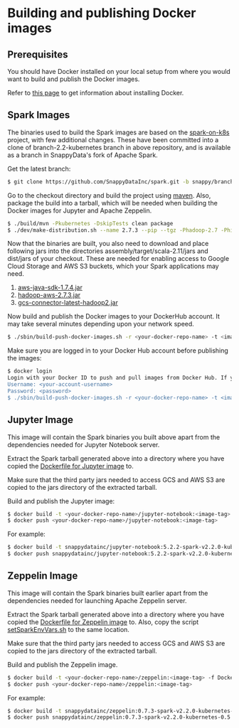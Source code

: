 
# Building and publishing Docker images

## Prerequisites

You should have Docker installed on your local setup from where you would want to build and publish the Docker images.

Refer to [this page](https://docs.docker.com/install) to get information about installing Docker.

## Spark Images

The binaries used to build the Spark images are based on the [spark-on-k8s](https://github.com/apache-spark-on-k8s/spark) project, with few additional changes.
These have been committed into a clone of branch-2.2-kubernetes branch in above repository, and is available as a branch in SnappyData's fork of Apache Spark.

Get the latest branch:

```bash
$ git clone https://github.com/SnappyDataInc/spark.git -b snappy/branch-2.2-kubernetes
```

Go to the checkout directory and build the project using [maven](https://maven.apache.org/install.html).
Also, package the build into a tarball, which will be needed when building the Docker images for Jupyter and Apache Zeppelin.

```bash
$ ./build/mvn -Pkubernetes -DskipTests clean package
$ ./dev/make-distribution.sh --name 2.7.3 --pip --tgz -Phadoop-2.7 -Phive -Phive-thriftserver -Pkubernetes
```

Now that the binaries are built, you also need to download and place following jars into the directories
assembly/target/scala-2.11/jars and dist/jars of your checkout.
These are needed for enabling access to Google Cloud Storage and AWS S3 buckets, which your Spark applications may need.

1. [aws-java-sdk-1.7.4.jar](http://central.maven.org/maven2/com/amazonaws/aws-java-sdk/1.7.4/aws-java-sdk-1.7.4.jar)
2. [hadoop-aws-2.7.3.jar](http://central.maven.org/maven2/org/apache/hadoop/hadoop-aws/2.7.3/hadoop-aws-2.7.3.jar)
3. [gcs-connector-latest-hadoop2.jar](https://storage.googleapis.com/hadoop-lib/gcs/gcs-connector-latest-hadoop2.jar)

Now build and publish the Docker images to your DockerHub account. It may take several minutes depending upon your network speed.

```bash
$ ./sbin/build-push-docker-images.sh -r <your-docker-repo-name> -t <image-tag> build
```

Make sure you are logged in to your Docker Hub account before publishing the images:

```bash
$ docker login
Login with your Docker ID to push and pull images from Docker Hub. If you don't have a Docker ID, head over to https://hub.docker.com to create one.
Username: <your-account-username>
Password: <password>
$ ./sbin/build-push-docker-images.sh -r <your-docker-repo-name> -t <image-tag> push
```

## Jupyter Image

This image will contain the Spark binaries you built above apart from the dependencies needed for Jupyter Notebook server.

Extract the Spark tarball generated above into a directory where you have copied the [Dockerfile for Jupyter image](../dockerfiles/jupyter/Dockerfile) to.

Make sure that the third party jars needed to access GCS and AWS S3 are copied to the jars directory of the extracted tarball.

Build and publish the Jupyter image:

```bash
$ docker build -t <your-docker-repo-name>/jupyter-notebook:<image-tag> -f Dockerfile .
$ docker push <your-docker-repo-name>/jupyter-notebook:<image-tag>
```

For example:
```bash
$ docker build -t snappydatainc/jupyter-notebook:5.2.2-spark-v2.2.0-kubernetes-0.5.1 -f Dockerfile .
$ docker push snappydatainc/jupyter-notebook:5.2.2-spark-v2.2.0-kubernetes-0.5.1
```

## Zeppelin Image

This image will contain the Spark binaries built earlier apart from the dependencies needed for launching Apache Zeppelin server.

Extract the Spark tarball generated above into a directory where you have copied the [Dockerfile for Zeppelin image](../dockerfiles/zeppelin/Dockerfile) to.
Also, copy the script [setSparkEnvVars.sh](../dockerfiles/zeppelin/setSparkEnvVars.sh) to the same location.

Make sure that the third party jars needed to access GCS and AWS S3 are copied to the jars directory of the extracted tarball.

Build and publish the Zeppelin image.

```bash
$ docker build -t <your-docker-repo-name>/zeppelin:<image-tag> -f Dockerfile .
$ docker push <your-docker-repo-name>/zeppelin:<image-tag>
```

For example:
```bash
$ docker build -t snappydatainc/zeppelin:0.7.3-spark-v2.2.0-kubernetes-0.5.1 -f Dockerfile .
$ docker push snappydatainc/zeppelin:0.7.3-spark-v2.2.0-kubernetes-0.5.1
```
